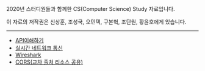 2020년 스터디원들과 함께한 CS(Computer Science) Study 자료입니다.

이 자료의 저작권은 신상훈, 조성국, 오민택, 구본혁, 조단원, 황윤호에게 있습니다.

---

- [API이해하기](https://github.com/sw0817/TIL/blob/master/CS%20Study/API%EC%9D%B4%ED%95%B4%ED%95%98%EA%B8%B0.md)
- [실시간 네트워크 통신](https://github.com/sw0817/TIL/blob/master/CS%20Study/%EC%8B%A4%EC%8B%9C%EA%B0%84_%EB%84%A4%ED%8A%B8%EC%9B%8C%ED%81%AC_%ED%86%B5%EC%8B%A0.md)
- [Wireshark](https://github.com/sw0817/TIL/blob/master/CS%20Study/%EC%99%80%EC%9D%B4%EC%96%B4%EC%83%A4%ED%81%AC(Wireshark)/README.md)
- [CORS(교차 출처 리소스 공유)](https://github.com/sw0817/TIL/blob/master/CS%20Study/%EA%B5%90%EC%B0%A8%20%EC%B6%9C%EC%B2%98%20%EB%A6%AC%EC%86%8C%EC%8A%A4%20%EA%B3%B5%EC%9C%A0(CORS)/README.md)

